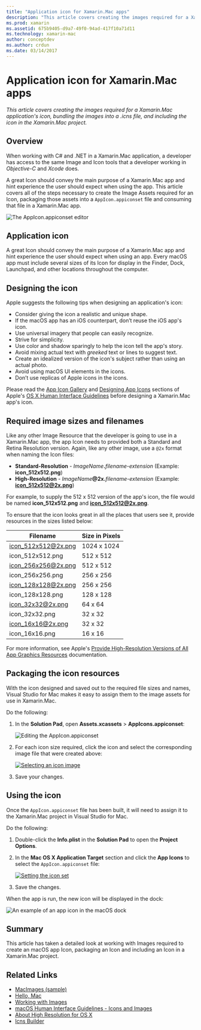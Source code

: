 ```yaml
---
title: "Application icon for Xamarin.Mac apps"
description: "This article covers creating the images required for a Xamarin.Mac application's icon, bundling the images into a .icns file, and including the icon in the Xamarin.Mac project."
ms.prod: xamarin
ms.assetid: 675b9405-d9a7-49f0-94ad-417f10a71d11
ms.technology: xamarin-mac
author: conceptdev
ms.author: crdun
ms.date: 03/14/2017
---
```


# Application icon for Xamarin.Mac apps

_This article covers creating the images required for a Xamarin.Mac application's icon, bundling the images into a .icns file, and including the icon in the Xamarin.Mac project._


## Overview

When working with C# and .NET in a Xamarin.Mac application, a developer has access to the same Image and Icon tools that a developer working in *Objective-C* and *Xcode* does.

A great Icon should convey the main purpose of a Xamarin.Mac app and hint experience the user should expect when using the app. This article covers all of the steps necessary to create the Image Assets required for an Icon, packaging those assets into a `AppIcon.appiconset` file and consuming that file in a Xamarin.Mac app.

![The AppIcon.appiconset editor](app-icon-images/intro01.png "The AppIcon.appiconset editor")


## Application icon

A great Icon should convey the main purpose of a Xamarin.Mac app and hint experience the user should expect when using an app. Every macOS app must include several sizes of its Icon for display in the Finder, Dock, Launchpad, and other locations throughout the computer.


## Designing the icon

Apple suggests the following tips when designing an application's icon:

- Consider giving the icon a realistic and unique shape.
- If the macOS app has an iOS counterpart, don’t reuse the iOS app's icon.
- Use universal imagery that people can easily recognize.
- Strive for simplicity.
- Use color and shadow sparingly to help the icon tell the app's story.
- Avoid mixing actual text with _greeked_ text or lines to suggest text.
- Create an idealized version of the icon's subject rather than using an actual photo.
- Avoid using macOS UI elements in the icons.
- Don’t use replicas of Apple icons in the icons.

Please read the [App Icon Gallery](https://developer.apple.com/library/mac/documentation/UserExperience/Conceptual/OSXHIGuidelines/Gallery.html#//apple_ref/doc/uid/20000957-CH88-SW1) and [Designing App Icons](https://developer.apple.com/library/mac/documentation/UserExperience/Conceptual/OSXHIGuidelines/Designing.html#//apple_ref/doc/uid/20000957-CH87-SW1) sections of Apple's [OS X Human Interface Guidelines](https://developer.apple.com/library/mac/documentation/UserExperience/Conceptual/OSXHIGuidelines/) before designing a Xamarin.Mac app's icon.


## Required image sizes and filenames

Like any other Image Resource that the developer is going to use in a Xamarin.Mac app, the app Icon needs to provided both a Standard and Retina Resolution version. Again, like any other image, use a `@2x` format when naming the Icon files:

- **Standard-Resolution**  - _ImageName_**.**_filename-extension_ (Example: **icon_512x512.png**)
- **High-Resolution**  - _ImageName_**@2x.**_filename-extension_ (Example: **icon_512x512@2x.png**)

For example, to supply the 512 x 512 version of the app's icon, the file would be named **icon_512x512.png** and **icon_512x512@2x.png**.

To ensure that the icon looks great in all the places that users see it, provide resources in the sizes listed below:

|Filename|Size in Pixels|
|---|---|
|icon_512x512@2x.png|1024 x 1024|
|icon_512x512.png|512 x 512|
|icon_256x256@2x.png|512 x 512|
|icon_256x256.png|256 x 256|
|icon_128x128@2x.png|256 x 256|
|icon_128x128.png|128 x 128|
|icon_32x32@2x.png|64 x 64|
|icon_32x32.png|32 x 32|
|icon_16x16@2x.png|32 x 32|
|icon_16x16.png|16 x 16|

For more information, see Apple's [Provide High-Resolution Versions of All App Graphics Resources](https://developer.apple.com/library/mac/documentation/GraphicsAnimation/Conceptual/HighResolutionOSX/Optimizing/Optimizing.html#//apple_ref/doc/uid/TP40012302-CH7-SW3) documentation.


## Packaging the icon resources

With the icon designed and saved out to the required file sizes and names, Visual Studio for Mac makes it easy to assign them to the image assets for use in Xamarin.Mac.

Do the following:

1. In the **Solution Pad**, open **Assets.xcassets** > **AppIcons.appiconset**: 

    ![Editing the AppIcon.appiconset](app-icon-images/intro01.png "Editing the AppIcon.appiconset")
2. For each icon size required, click the icon and select the corresponding image file that were created above: 

    [![Selecting an icon image](app-icon-images/intro02.png "Selecting an icon image")](app-icon-images/intro02-large.png#lightbox)
3. Save your changes.


## Using the icon

Once the `AppIcon.appiconset` file has been built, it will need to assign it to the Xamarin.Mac project in Visual Studio for Mac.

Do the following:

1. Double-click the **Info.plist** in the **Solution Pad** to open the **Project Options**.
2. In the **Mac OS X Application Target** section and click the **App Icons** to select the `AppIcon.appiconset` file: 

    [![Setting the icon set](app-icon-images/icon01.png "Setting the icon set")](app-icon-images/icon01-large.png#lightbox)
3. Save the changes.

When the app is run, the new icon will be displayed in the dock:

![An example of an app icon in the macOS dock](app-icon-images/icon04.png "An example of an app icon in the macOS dock")


## Summary

This article has taken a detailed look at working with Images required to create an macOS app Icon, packaging an Icon and including an Icon in a Xamarin.Mac project.


## Related Links

- [MacImages (sample)](https://docs.microsoft.com/samples/xamarin/mac-samples/macimages)
- [Hello, Mac](~/mac/get-started/hello-mac.md)
- [Working with Images](~/mac/app-fundamentals/image.md)
- [macOS Human Interface Guidelines - Icons and Images](https://developer.apple.com/macos/human-interface-guidelines/icons-and-images/image-size-and-resolution/)
- [About High Resolution for OS X](https://developer.apple.com/library/content/documentation/GraphicsAnimation/Conceptual/HighResolutionOSX/Introduction/Introduction.html)
- [Icns Builder](https://itunes.apple.com/us/app/icns-builder/id554660130?mt=12)
